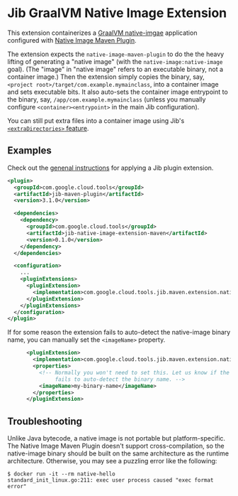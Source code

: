 # Jib GraalVM Native Image Extension

This extension containerizes a [GraalVM native-imgae](https://www.graalvm.org/docs/reference-manual/native-image/) application configured with [Native Image Maven Plugin](https://www.graalvm.org/docs/reference-manual/native-image/#integration-with-maven).

The extension expects the `native-image-maven-plugin` to do the the heavy lifting of generating a "native image" (with the `native-image:native-image` goal). (The "image" in "native image" refers to an executable binary, not a container image.) Then the extension simply copies the binary, say, `<project root>/target/com.example.mymainclass`, into a container image and sets executable bits. It also auto-sets the container image entrypoint to the binary, say, `/app/com.example.mymainclass` (unless you manually configure `<container><entrypoint>` in the main Jib configuration).

You can still put extra files into a container image using Jib's [`<extraDirectories>` feature](https://github.com/GoogleContainerTools/jib/tree/master/jib-maven-plugin#adding-arbitrary-files-to-the-image).

## Examples

Check out the [genenal instructions](../../README.md#using-jib-plugin-extensions) for applying a Jib plugin extension.

```xml
<plugin>
  <groupId>com.google.cloud.tools</groupId>
  <artifactId>jib-maven-plugin</artifactId>
  <version>3.1.0</version>

  <dependencies>
    <dependency>
      <groupId>com.google.cloud.tools</groupId>
      <artifactId>jib-native-image-extension-maven</artifactId>
      <version>0.1.0</version>
    </dependency>
  </dependencies>

  <configuration>
    ...
    <pluginExtensions>
      <pluginExtension>
        <implementation>com.google.cloud.tools.jib.maven.extension.nativeimage.JibNativeImageExtension</implementation>
      </pluginExtension>
    </pluginExtensions>
  </configuration>
</plugin>
```

If for some reason the extension fails to auto-detect the native-image binary name, you can manually set the `<imageName>` property.
```xml
      <pluginExtension>
        <implementation>com.google.cloud.tools.jib.maven.extension.nativeimage.JibNativeImageExtension</implementation>
        <properties>
          <!-- Normally you won't need to set this. Let us know if the extension
               fails to auto-detect the binary name. -->
          <imageName>my-binary-name</imageName>
        </properties>
      </pluginExtension>
```

## Troubleshooting

Unlike Java bytecode, a native image is not portable but platform-specific. The Native Image Maven Plugin doesn't support cross-compilation, so the native-image binary should be built on the same architecture as the runtime architecture. Otherwise, you may see a puzzling error like the following:

```
$ docker run -it --rm native-hello
standard_init_linux.go:211: exec user process caused "exec format error"
```
